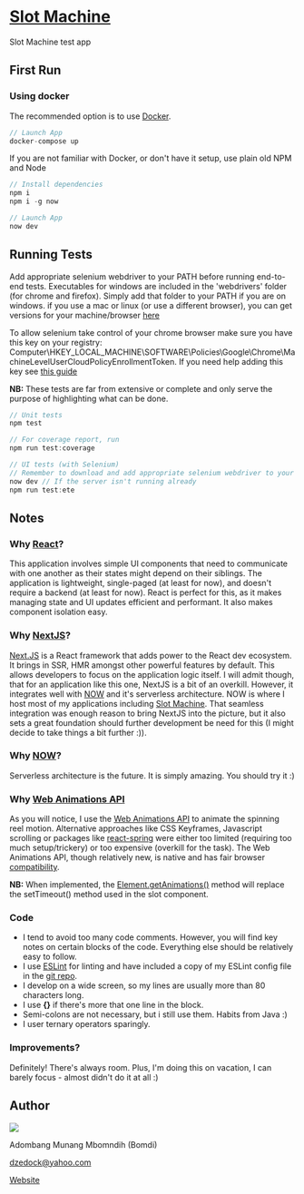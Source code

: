 # [Slot Machine](https://igame.bomdisoft.com/)

Slot Machine test app


## First Run

### Using docker
The recommended option is to use [Docker](https://hub.docker.com/).

```javaScript
// Launch App
docker-compose up
```

If you are not familiar with Docker, or don't have it setup, use plain old NPM and Node

```javaScript
// Install dependencies
npm i
npm i -g now

// Launch App
now dev
```


## Running Tests

Add appropriate selenium webdriver to your PATH before running end-to-end tests. Executables for windows are included in the 'webdrivers' folder (for chrome and firefox). Simply add that folder to your PATH if you are on windows. if you use a mac or linux (or use a different browser), you can get versions for your machine/browser [here](https://www.npmjs.com/package/selenium-webdriver)

To allow selenium take control of your chrome browser make sure you have this key on your registry: Computer\HKEY_LOCAL_MACHINE\SOFTWARE\Policies\Google\Chrome\MachineLevelUserCloudPolicyEnrollmentToken. If you need help adding this key see [this guide](https://github.com/SeleniumHQ/selenium/issues/5966#issuecomment-398200932)

**NB:** These tests are far from extensive or complete and only serve the purpose of highlighting what can be done.

```javaScript
// Unit tests
npm test

// For coverage report, run
npm run test:coverage

// UI tests (with Selenium)
// Remember to download and add appropriate selenium webdriver to your PATH.
now dev // If the server isn't running already
npm run test:ete

```


## Notes

### Why [React](https://reactjs.org/)?

This application involves simple UI components that need to communicate with one another as their states might depend on their siblings. The application is lightweight, single-paged (at least for now), and doesn't require a backend (at least for now). React is perfect for this, as it makes managing state and UI updates efficient and performant. It also makes component isolation easy.

### Why [NextJS](https://nextjs.org/)?

[Next.JS](https://nextjs.org/) is a React framework that adds power to the React dev ecosystem. It brings in SSR, HMR amongst other powerful features by default. This allows developers to focus on the application logic itself. I will admit though, that for an application like this one, NextJS is a bit of an overkill. However, it integrates well with [NOW](https://zeit.co/home) and it's serverless architecture. NOW is where I host most of my applications including [Slot Machine](https://igame.bomdisoft.com/). That seamless integration was enough reason to bring NextJS into the picture, but it also sets a great foundation should further development be need for this (I might decide to take things a bit further :)).

### Why [NOW](https://zeit.co/home)?

Serverless architecture is the future. It is simply amazing. You should try it :)

### Why [Web Animations API](https://developer.mozilla.org/en-US/docs/Web/API/Web_Animations_API)

As you will notice, I use the [Web Animations API](https://developer.mozilla.org/en-US/docs/Web/API/Web_Animations_API) to animate the spinning reel motion. Alternative approaches like CSS Keyframes, Javascript scrolling or packages like [react-spring](https://www.react-spring.io/) were either too limited (requiring too much setup/trickery) or too expensive (overkill for the task). The Web Animations API, though relatively new, is native and has fair browser [compatibility](https://developer.mozilla.org/en-US/docs/Web/API/Element/animate).

**NB:** When implemented, the [Element.getAnimations()](https://developer.mozilla.org/en-US/docs/Web/API/Element/getAnimations) method will replace the setTimeout() method used in the slot component.

### Code

* I tend to avoid too many code comments. However, you will find key notes on certain blocks of the code. Everything else should be relatively easy to follow.
* I use [ESLint](https://eslint.org/) for linting and have included a copy of my ESLint config file in the [git repo](https://github.com/BomdiZane/slot-machine).
* I develop on a wide screen, so my lines are usually more than 80 characters long.
* I use **{}** if there's more that one line in the block.
* Semi-colons are not necessary, but i still use them. Habits from Java :)
* I user ternary operators sparingly.

### Improvements?

Definitely! There's always room. Plus, I'm doing this on vacation, I can barely focus - almost didn't do it at all :)


## Author

![](https://firebasestorage.googleapis.com/v0/b/editorjs-react-renderer.appspot.com/o/Bomdi%202.jpg?alt=media&token=323c4b3e-8542-4031-9660-74280a8cfefc)

Adombang Munang Mbomndih (Bomdi)

<dzedock@yahoo.com>

[Website](https://bomdisoft.com)
